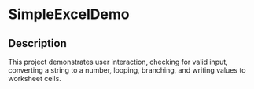 SimpleExcelDemo
===============

Description
-----------

This project demonstrates user interaction, checking for valid input, converting a string to a number, looping, branching, and writing values to worksheet cells.
